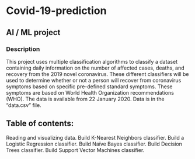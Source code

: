 # Covid-19-prediction
## AI / ML project
### Description
This project uses multiple classification algorithms to classify a dataset containing daily information on the number of affected cases, deaths, and recovery from the 2019 novel coronavirus. These different classifiers will be used to determine whether or not a person will recover from coronavirus symptoms based on specific pre-defined standard symptoms. These symptoms are based on World Health Organization recommendations (WHO). The data is available from 22 January 2020. Data is in the “data.csv” file.

## Table of contents:
Reading and visualizing data.
Build K-Nearest Neighbors classifier.
Build a Logistic Regression classifier.
Build Naïve Bayes classifier.
Build Decision Trees classifier.
Build Support Vector Machines classifier.
